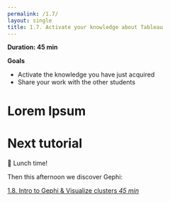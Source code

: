 ```yaml
---
permalink: /1.7/
layout: single
title: 1.7. Activate your knowledge about Tableau
---
```


**Duration: 45 min**

**Goals**
* Activate the knowledge you have just acquired
* Share your work with the other students

# Lorem Ipsum

# Next tutorial

🥑 Lunch time!

Then this afternoon we discover Gephi:

[1.8. Intro to Gephi & Visualize clusters *45 min*](../1.8/)
